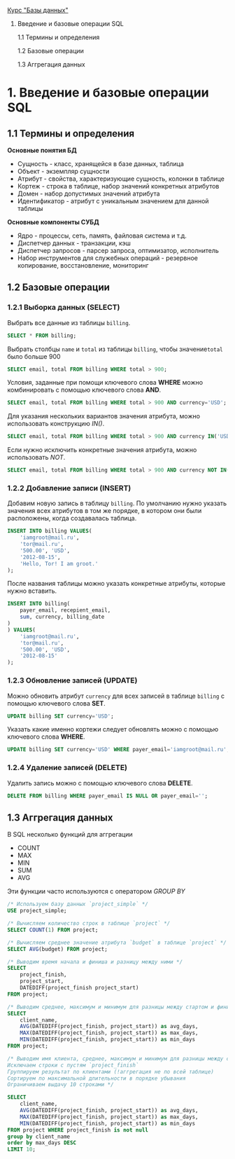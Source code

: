 [Курс "Базы данных"](https://stepik.org/course/551/syllabus)

1. Введение и базовые операции SQL

    1.1 Термины и определения

    1.2 Базовые операции
    
    1.3 Аггрегация данных

# 1. Введение и базовые операции SQL

## 1.1 Термины и определения

**Основные понятия БД**

* Сущность - класс, хранящейся в базе данных, таблица
* Объект - экземпляр сущности
* Атрибут - свойства, характеризующие сущность, колонки в таблице
* Кортеж - строка в таблице, набор значений конкретных атрибутов
* Домен - набор допустимых значений атрибута
* Идентификатор - атрибут с уникальным значением для данной таблицы

**Основные компоненты СУБД**

* Ядро - процессы, сеть, память, файловая система и т.д.
* Диспетчер данных - транзакции, кэш
* Диспетчер запросов - парсер запроса, оптимизатор, исполнитель
* Набор инструментов для служебных операций - резервное копирование, восстановление, мониторинг

## 1.2 Базовые операции

### 1.2.1 Выборка данных (SELECT)

Выбрать все данные из таблицы `billing`.

```SQL
SELECT * FROM billing;
```

Выбрать столбцы `name` и `total` из таблицы `billing`, чтобы значение`total` было больше 900

```SQL
SELECT email, total FROM billing WHERE total > 900;
```

Условия, заданные при помощи ключевого слова **WHERE** можно комбинировать с помощью ключевого слова **AND**.

```SQL
SELECT email, total FROM billing WHERE total > 900 AND currency='USD';
```

Для указания нескольких вариантов значения атрибута, можно использовать конструкцию _IN()_.

```SQL
SELECT email, total FROM billing WHERE total > 900 AND currency IN('USD', 'EUR');
```

Если нужно исключить конкретные значения атрибута, можно использовать _NOT_.

```SQL
SELECT email, total FROM billing WHERE total > 900 AND currency NOT IN('USD', 'EUR');
```

###  1.2.2 Добавление записи (INSERT)

Добавим новую запись в таблицу `billing`. По умолчанию нужно указать значения всех атрибутов в том же порядке, в котором они были расположены, когда создавалась таблица.

```SQL
INSERT INTO billing VALUES(
    'iamgroot@mail.ru',
    'tor@mail.ru',
    '500.00', 'USD',
    '2012-08-15',
    'Hello, Tor! I am groot.'
);
```

После названия таблицы можно указать конкретные атрибуты, которые нужно вставить.

```SQL
INSERT INTO billing(
    payer_email, recepient_email,
    sum, currency, billing_date
)
) VALUES(
    'iamgroot@mail.ru',
    'tor@mail.ru',
    '500.00', 'USD',
    '2012-08-15'
);
```

### 1.2.3 Обновление записей (UPDATE)

Можно обновить атрибут `currency` для всех записей в таблице `billing` с помощью ключевого слова **SET**.

```SQL
UPDATE billing SET currency='USD';
```

Указать какие именно кортежи следует обновлять можно с помощью ключевого слова **WHERE**.

```SQL
UPDATE billing SET currency='USD' WHERE payer_email='iamgroot@mail.ru';
```

### 1.2.4 Удаление записей (DELETE)

Удалить запись можно с помощью ключевого слова **DELETE**.

```SQL
DELETE FROM billing WHERE payer_email IS NULL OR payer_email='';
```

## 1.3 Аггрегация данных

В SQL несколько функций для аггрегации

* COUNT
* MAX
* MIN
* SUM
* AVG

Эти функции часто используются с оператором *GROUP BY*

```sql
/* Используем базу данных `project_simple` */
USE project_simple;

/* Вычисляем количество строк в таблице `project` */
SELECT COUNT(1) FROM project;

/* Вычисляем среднее значение атрибута `budget` в таблице `project` */
SELECT AVG(budget) FROM project;

/* Выводим время начала и финиша и разницу между ними */
SELECT
    project_finish,
    project_start,
    DATEDIFF(project_finish project_start)
FROM project;

/* Выводим среднее, максимум и минимум для разницы между стартом и финишем */
SELECT
    client_name,
    AVG(DATEDIFF(project_finish, project_start)) as avg_days,
    MAX(DATEDIFF(project_finish, project_start)) as max_days,
    MIN(DATEDIFF(project_finish, project_start)) as min_days
FROM project;

/* Выводим имя клиента, среднее, максимум и минимум для разницы между стартом и финишем
Исключаем строки с пустям `project_finish`
Группируем результат по клиентами (!аггрегация не по всей таблице)
Сортируем по максимальной длительности в порядке убывания
Ограничиваем выдачу 10 строками */

SELECT
    client_name,
    AVG(DATEDIFF(project_finish, project_start)) as avg_days,
    MAX(DATEDIFF(project_finish, project_start)) as max_days,
    MIN(DATEDIFF(project_finish, project_start)) as min_days
FROM project WHERE project_finish is not null
group by client_name
order by max_days DESC
LIMIT 10;

```
